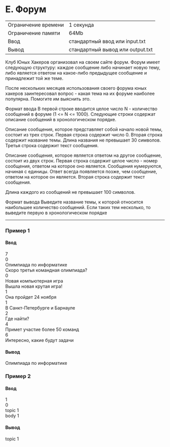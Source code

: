 # E. Форум


|         |            | 
| --------|------------| 
| Ограничение времени  | 1 секунда  | 
| Ограничение памяти  | 64Mb    | 
| Ввод   | стандартный ввод или input.txt |   
| Вывод  | стандартный вывод или output.txt | 

Клуб Юных Хакеров организовал на своем сайте форум. Форум имеет следующую структуру: каждое сообщение либо начинает новую тему, либо является ответом на какое-либо предыдущее сообщение и принадлежит той же теме.

После нескольких месяцев использования своего форума юных хакеров заинтересовал вопрос - какая тема на их форуме наиболее популярна. Помогите им выяснить это.

Формат ввода
В первой строке вводится целое число N - количество сообщений в форуме (1 <= N <= 1000). Следующие строки содержат описание сообщений в хронологическом порядке.

Описание сообщения, которое представляет собой начало новой темы, состоит из трех строк. Первая строка содержит число 0. Вторая строка содержит название темы. Длина названия не превышает 30 символов. Третья строка содержит текст сообщения.

Описание сообщения, которое является ответом на другое сообщение, состоит из двух строк. Первая строка содержит целое число - номер сообщения, ответом на которое оно является. Сообщения нумеруются, начиная с единицы. Ответ всегда появляется позже, чем сообщение, ответом на которое он является. Вторая строка содержит текст сообщения.

Длина каждого из сообщений не превышает 100 символов.

Формат вывода
Выведите название темы, к которой относится наибольшее количество сообщений. Если таких тем несколько, то выведите первую в хронологическом порядке

---
### Пример 1
#### Ввод	
7  
0  
Олимпиада по информатике  
Скоро третья командная олимпиада?  
0  
Новая компьютерная игра  
Вышла новая крутая игра!  
1  
Она пройдет 24 ноября  
1  
В Санкт-Петербурге и Барнауле  
2  
Где найти?  
4  
Примет участие более 50 команд  
6  
Интересно, какие будут задачи  

#### Вывод  
Олимпиада по информатике  

### Пример 2  
#### Ввод	 
1  
0  
topic 1  
body 1  
#### Вывод  
topic 1  
